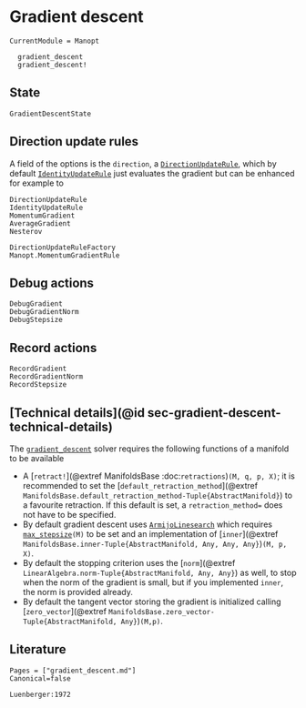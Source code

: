# Gradient descent

```@meta
CurrentModule = Manopt
```

```@docs
  gradient_descent
  gradient_descent!
```

## State

```@docs
GradientDescentState
```

## Direction update rules

A field of the options is the `direction`, a [`DirectionUpdateRule`](@ref), which by default [`IdentityUpdateRule`](@ref) just evaluates the gradient but can be enhanced for example to

```@docs
DirectionUpdateRule
IdentityUpdateRule
MomentumGradient
AverageGradient
Nesterov
```

```@docs
DirectionUpdateRuleFactory
Manopt.MomentumGradientRule
```

## Debug actions

```@docs
DebugGradient
DebugGradientNorm
DebugStepsize
```

## Record actions

```@docs
RecordGradient
RecordGradientNorm
RecordStepsize
```

## [Technical details](@id sec-gradient-descent-technical-details)

The [`gradient_descent`](@ref) solver requires the following functions of a manifold to be available

* A [`retract!`](@extref ManifoldsBase :doc:`retractions`)`(M, q, p, X)`; it is recommended to set the [`default_retraction_method`](@extref `ManifoldsBase.default_retraction_method-Tuple{AbstractManifold}`) to a favourite retraction. If this default is set, a `retraction_method=` does not have to be specified.
* By default gradient descent uses [`ArmijoLinesearch`](@ref) which requires [`max_stepsize`](@ref)`(M)` to be set and an implementation of [`inner`](@extref `ManifoldsBase.inner-Tuple{AbstractManifold, Any, Any, Any}`)`(M, p, X)`.
* By default the stopping criterion uses the [`norm`](@extref `LinearAlgebra.norm-Tuple{AbstractManifold, Any, Any}`) as well, to stop when the norm of the gradient is small, but if you implemented `inner`, the norm is provided already.
* By default the tangent vector storing the gradient is initialized calling [`zero_vector`](@extref `ManifoldsBase.zero_vector-Tuple{AbstractManifold, Any}`)`(M,p)`.

## Literature

```@bibliography
Pages = ["gradient_descent.md"]
Canonical=false

Luenberger:1972
```
